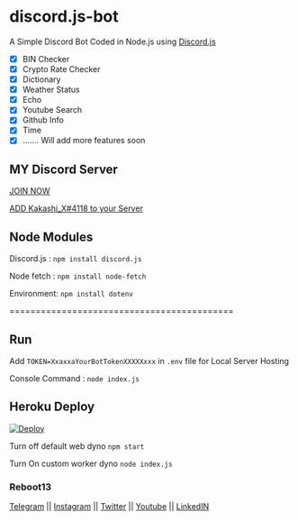 # discord.js-bot

A Simple Discord Bot Coded in Node.js using [Discord.js](https://discord.js.org/)

- [x] BIN Checker
- [x] Crypto Rate Checker
- [x] Dictionary
- [x] Weather Status
- [x] Echo
- [x] Youtube Search
- [x] Github Info
- [x] Time
- [x] ....... Will add more features soon

## MY Discord Server

[JOIN NOW](https://discord.gg/qevBFVK8TQ)

[ADD Kakashi_X#4118 to your Server](https://discord.com/oauth2/authorize?client_id=851372488205008936&scope=bot&permissions=8589934591)


## Node Modules

Discord.js : `npm install discord.js`

Node fetch : `npm install node-fetch`

Environment: `npm install dotenv`

===========================================
## Run
Add
`TOKEN=XxaxxaYourBotTokenXXXXXxxx` in `.env` file for Local Server Hosting

Console Command : `node index.js`


## Heroku Deploy
[![Deploy](https://www.herokucdn.com/deploy/button.svg)](https://heroku.com/deploy?template=https://github.com/reboot13-git/discord.js-bot)

Turn off default web dyno `npm start`

Turn On custom worker dyno `node index.js`


### Reboot13

[Telegram](https://telegram.me/reboot13_dev) || [Instagram](https://instagram.com/reboot13_dev) || [Twitter](https://twitter.com/reboot13_dev) || [Youtube](https://youtube.com/krutikraut) || [LinkedIN](https://linkedin.com/in/reboot13)
